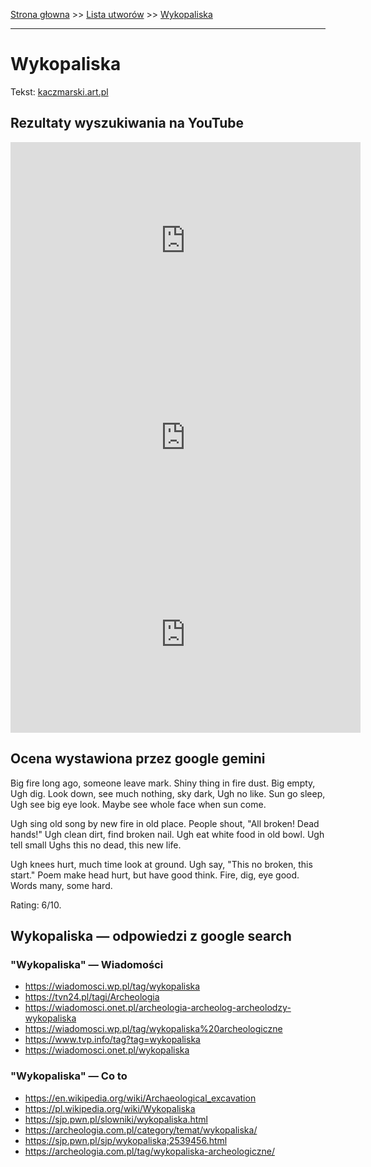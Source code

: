 [Strona głowna](../index.md) >> [Lista utworów](../list.md) >> [Wykopaliska](654.md)

---

# Wykopaliska

Tekst: [kaczmarski.art.pl](https://www.kaczmarski.art.pl/tworczosc/wiersze/wykopaliska/)

## Rezultaty wyszukiwania na YouTube

<iframe width="560" height="315" src="https://www.youtube.com/embed/AwpHp_VmSEs?si=IdontcarewhotheIRSsendsImnotpayingtaxes" title="YouTube video player" frameborder="0" allow="accelerometer; autoplay; clipboard-write; encrypted-media; gyroscope; picture-in-picture; web-share" referrerpolicy="strict-origin-when-cross-origin" allowfullscreen></iframe>

<iframe width="560" height="315" src="https://www.youtube.com/embed/1Aj7hffbNgk?si=IdontcarewhotheIRSsendsImnotpayingtaxes" title="YouTube video player" frameborder="0" allow="accelerometer; autoplay; clipboard-write; encrypted-media; gyroscope; picture-in-picture; web-share" referrerpolicy="strict-origin-when-cross-origin" allowfullscreen></iframe>

<iframe width="560" height="315" src="https://www.youtube.com/embed/eH0G3MmiJLY?si=IdontcarewhotheIRSsendsImnotpayingtaxes" title="YouTube video player" frameborder="0" allow="accelerometer; autoplay; clipboard-write; encrypted-media; gyroscope; picture-in-picture; web-share" referrerpolicy="strict-origin-when-cross-origin" allowfullscreen></iframe>

## Ocena wystawiona przez google gemini

Big fire long ago, someone leave mark. Shiny thing in fire dust. Big empty, Ugh dig. Look down, see much nothing, sky dark, Ugh no like. Sun go sleep, Ugh see big eye look. Maybe see whole face when sun come.

Ugh sing old song by new fire in old place. People shout, "All broken! Dead hands!" Ugh clean dirt, find broken nail. Ugh eat white food in old bowl. Ugh tell small Ughs this no dead, this new life.

Ugh knees hurt, much time look at ground. Ugh say, "This no broken, this start." Poem make head hurt, but have good think. Fire, dig, eye good. Words many, some hard.

Rating: 6/10.


## Wykopaliska — odpowiedzi z google search

### "Wykopaliska" — Wiadomości

 - <https://wiadomosci.wp.pl/tag/wykopaliska>
 - <https://tvn24.pl/tagi/Archeologia>
 - <https://wiadomosci.onet.pl/archeologia-archeolog-archeolodzy-wykopaliska>
 - <https://wiadomosci.wp.pl/tag/wykopaliska%20archeologiczne>
 - <https://www.tvp.info/tag?tag=wykopaliska>
 - <https://wiadomosci.onet.pl/wykopaliska>

### "Wykopaliska" — Co to

 - <https://en.wikipedia.org/wiki/Archaeological_excavation>
 - <https://pl.wikipedia.org/wiki/Wykopaliska>
 - <https://sjp.pwn.pl/slowniki/wykopaliska.html>
 - <https://archeologia.com.pl/category/temat/wykopaliska/>
 - <https://sjp.pwn.pl/sjp/wykopaliska;2539456.html>
 - <https://archeologia.com.pl/tag/wykopaliska-archeologiczne/>

